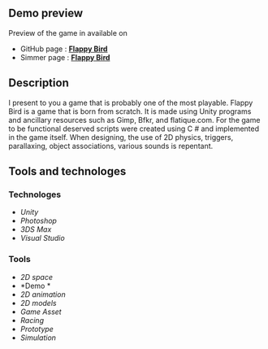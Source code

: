 ## Demo preview ##
Preview of the game in available on
- GitHub page : **[Flappy Bird](https://vladimirakolar.github.io/FlappyBird/)**
- Simmer page : **[Flappy Bird](https://simmer.io/@VladimiraKolar/flappy-bird)**

## Description ##
I present to you a game that is probably one of the most playable.
Flappy Bird is a game that is born from scratch. It is made using Unity programs and ancillary resources such as Gimp, Bfkr, and flatique.com. 
For the game to be functional deserved scripts were created using C # and implemented in the game itself. 
When designing, the use of 2D physics, triggers, parallaxing, object associations, various sounds is repentant.

## Tools and technologes ##
### Technologes ###
* *Unity*
* *Photoshop*
* *3DS Max*
* *Visual Studio*

### Tools ###
* *2D space*
* *Demo *
* *2D animation*
* *2D models*
* *Game Asset*
* *Racing*
* *Prototype*
* *Simulation*

